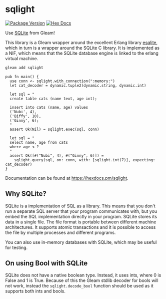 # sqlight

[![Package Version](https://img.shields.io/hexpm/v/sqlight)](https://hex.pm/packages/sqlight)
[![Hex Docs](https://img.shields.io/badge/hex-docs-ffaff3)](https://hexdocs.pm/sqlight/)

Use [SQLite](https://www.sqlite.org/index.html) from Gleam!

This library is a Gleam wrapper around the excellent Erlang library
[esqlite](https://hex.pm/packages/esqlite), which in turn is a wrapper around
the SQLite C library. It is implemented as a NIF, which means that the SQLite
database engine is linked to the erlang virtual machine.

```sh
gleam add sqlight
```
```gleam
pub fn main() {
  use conn <- sqlight.with_connection(":memory:")
  let cat_decoder = dynamic.tuple2(dynamic.string, dynamic.int)

  let sql = "
  create table cats (name text, age int);

  insert into cats (name, age) values 
  ('Nubi', 4),
  ('Biffy', 10),
  ('Ginny', 6);
  "
  assert Ok(Nil) = sqlight.exec(sql, conn)

  let sql = "
  select name, age from cats
  where age < ?
  "
  assert Ok([#("Nubi", 4), #("Ginny", 6)]) =
    sqlight.query(sql, on: conn, with: [sqlight.int(7)], expecting: cat_decoder)
}
```

Documentation can be found at <https://hexdocs.pm/sqlight>.

## Why SQLite?

SQLite is a implementation of SQL as a library. This means that you don't run a
separate SQL server that your program communicates with, but you embed the SQL
implementation directly in your program. SQLite stores its data in a single
file. The file format is portable between different machine architectures. It
supports atomic transactions and it is possible to access the file by multiple
processes and different programs.

You can also use in-memory databases with SQLite, which may be useful for testing.

## On using Bool with SQLite

SQLite does not have a native boolean type. Instead, it uses ints, where 0 is
False and 1 is True. Because of this the Gleam stdlib decoder for bools will not
work, instead the `sqlight.decode_bool` function should be used as it supports
both ints and bools.
